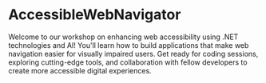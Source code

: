 # AccessibleWebNavigator
Welcome to our workshop on enhancing web accessibility using .NET technologies and AI! You'll learn how to build applications that make web navigation easier for visually impaired users. Get ready for coding sessions, exploring cutting-edge tools, and collaboration with fellow developers to create more accessible digital experiences.
